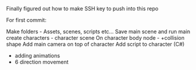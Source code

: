 Finally figured out how to make SSH key to push into this repo

For first commit:

Make folders - Assets, scenes, scripts etc…
Save main scene and run main 
create characters -  character scene
On character body node - +collision shape
Add main camera on top of character
Add script to character (C#)
- adding animations
- 6 direction movement

